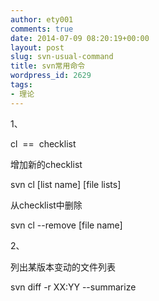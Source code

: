 ```yaml
---
author: ety001
comments: true
date: 2014-07-09 08:20:19+00:00
layout: post
slug: svn-usual-command
title: svn常用命令
wordpress_id: 2629
tags:
- 理论
---
```


1、

cl  ==  checklist

增加新的checklist

svn cl [list name] [file lists]

从checklist中删除

svn cl --remove [file name]

2、

列出某版本变动的文件列表

svn diff -r XX:YY --summarize

